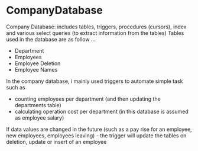 # CompanyDatabase
Company Database: includes tables, triggers, procedures (cursors), index and various select queries (to extract information from the tables)
Tables used in the database are as follow ...
  - Department
  - Employees
  - Employee Deletion 
  - Employee Names 

In the company database, i mainly used triggers to automate simple task such as
  - counting employees per department (and then updating the departments table)
  - calculating operation cost per department (in this database is assumed as employee salary)
 
If data values are changed in the future (such as a pay rise for an employee, new employees, employees leaving) - the trigger will update the tables on deletion, update or insert of an employee  
